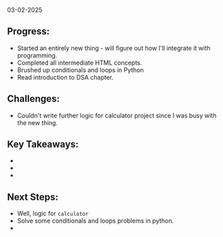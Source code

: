 03-02-2025

## Progress: 
* Started an entirely new thing - will figure out how I'll integrate it with programming.
* Completed all intermediate HTML concepts.
* Brushed up conditionals and loops in Python
* Read introduction to DSA chapter. 
## Challenges:
* Couldn't write further logic for calculator project since I was busy with the new thing.

## Key Takeaways:
* 
*
*

## Next Steps:
* Well, logic for `calculator`
* Solve some conditionals and loops problems in python.
*